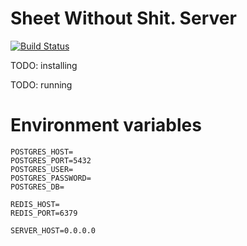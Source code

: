 # Sheet Without Shit. Server

[![Build Status](https://travis-ci.org/SheetWithoutShit/sws-server.svg?branch=master)](https://travis-ci.org/SheetWithoutShit/sws-server)

TODO: installing

TODO: running

# Environment variables
```shell script
POSTGRES_HOST=
POSTGRES_PORT=5432
POSTGRES_USER=
POSTGRES_PASSWORD=
POSTGRES_DB=

REDIS_HOST=
REDIS_PORT=6379

SERVER_HOST=0.0.0.0
```